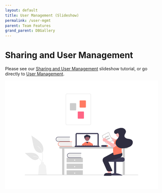 ```yaml
---
layout: default
title: User Management (Slideshow)
permalink: /user-mgmt
parent: Team Features
grand_parent: DBGallery
---
```


# Sharing and User Management

Please see our <a href="https://docs.google.com/presentation/d/1zcp2KJ5JI3qDXTSAh6pEzQGyuuB7KpCU662XLYpyrKo/edit?usp=sharing" target="_blank">Sharing and User Management</a> slideshow tutorial, or go directly to <a href="https://docs.google.com/presentation/d/1zcp2KJ5JI3qDXTSAh6pEzQGyuuB7KpCU662XLYpyrKo/edit#slide=id.g85342cdac2_0_260" target="_blank">User Management</a>.

![Learning Grapic](/assets/undraw_Online_learning.png)
